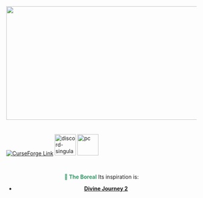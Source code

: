 <p>&nbsp;</p>
<p><img style="display: block; margin-left: auto; margin-right: auto;" src="https://media.discordapp.net/attachments/1134655127446360174/1178072060178747392/Sla1.png" width="1200" height="300" /><span style="font-size: 1.2rem;">&nbsp;</span></p>
<p><a href="https://legacy.curseforge.com/minecraft/modpacks/the-boreal-expert/" rel="nofollow"><img src="https://cdn.jsdelivr.net/npm/@intergrav/devins-badges@3/assets/cozy/available/curseforge_vector.svg" alt="CurseForge Link" /></a> <a href="https://discord.gg/BFgN58tG6c" rel="nofollow"><img src="https://cdn.jsdelivr.net/npm/@intergrav/devins-badges@3/assets/cozy/social/discord-singular_vector.svg" alt="discord-singular" height="56" /></a> <a href="https://www.patreon.com/TheBorealExpert"><img src="https://cdn.jsdelivr.net/npm/@intergrav/devins-badges@3.1.2/assets/cozy/donate/patreon-singular_vector.svg" alt="pc" height="56" /></a></p>
<p>&nbsp;</p>
<p style="text-align: center;"><span style="font-size: 14px;"><strong><span style="color: #339966;">🦕 The Boreal</span></strong> Its inspiration is:</span></p>
<ul>
<li style="text-align: center;"><span style="font-size: 14px;"><a href="https://www.curseforge.com/minecraft/modpacks/divine-journey-2" target="_blank" rel="noopener noreferrer"><span style="text-decoration: underline;"><strong>Divine Journey 2</strong></span></a></span></li>
<p>&nbsp;</p>
